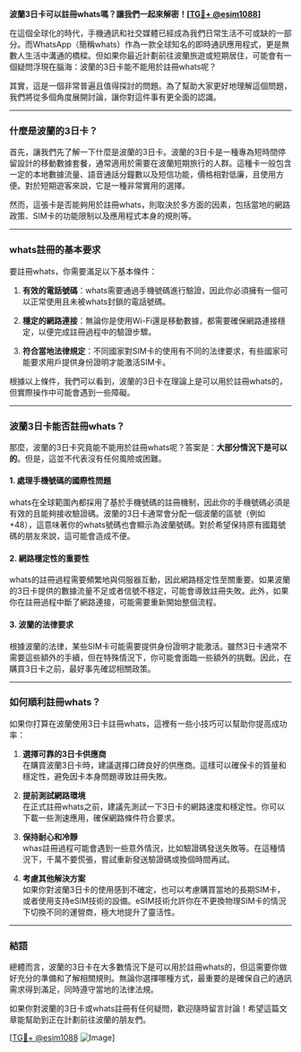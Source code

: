 **波蘭3日卡可以註冊whats嗎？讓我們一起來解密！[[TG💪+ @esim1088](https://t.me/s/esim1088)]**

在這個全球化的時代，手機通訊和社交媒體已經成為我們日常生活不可或缺的一部分。而WhatsApp（簡稱whats）作為一款全球知名的即時通訊應用程式，更是無數人生活中溝通的橋樑。但如果你最近計劃前往波蘭旅遊或短期居住，可能會有一個疑問浮現在腦海：波蘭的3日卡能不能用於註冊whats呢？

其實，這是一個非常普遍且值得探討的問題。為了幫助大家更好地理解這個問題，我們將從多個角度展開討論，讓你對這件事有更全面的認識。

---

### **什麼是波蘭的3日卡？**

首先，讓我們先了解一下什麼是波蘭的3日卡。波蘭的3日卡是一種專為短時間停留設計的移動數據套餐，通常適用於需要在波蘭短期旅行的人群。這種卡一般包含一定的本地數據流量、語音通話分鐘數以及短信功能，價格相對低廉，且使用方便。對於短期遊客來說，它是一種非常實用的選擇。

然而，這張卡是否能夠用於註冊whats，則取決於多方面的因素，包括當地的網路政策、SIM卡的功能限制以及應用程式本身的規則等。

---

### **whats註冊的基本要求**

要註冊whats，你需要滿足以下基本條件：

1. **有效的電話號碼**：whats需要通過手機號碼進行驗證，因此你必須擁有一個可以正常使用且未被whats封鎖的電話號碼。
   
2. **穩定的網路連接**：無論你是使用Wi-Fi還是移動數據，都需要確保網路連接穩定，以便完成註冊過程中的驗證步驟。

3. **符合當地法律規定**：不同國家對SIM卡的使用有不同的法律要求，有些國家可能要求用戶提供身份證明才能激活SIM卡。

根據以上條件，我們可以看到，波蘭的3日卡在理論上是可以用於註冊whats的，但實際操作中可能會遇到一些障礙。

---

### **波蘭3日卡能否註冊whats？**

那麼，波蘭的3日卡究竟能不能用於註冊whats呢？答案是：**大部分情況下是可以的**。但是，這並不代表沒有任何風險或困難。

#### **1. 處理手機號碼的國際性問題**
whats在全球範圍內都採用了基於手機號碼的註冊機制，因此你的手機號碼必須是有效的且能夠接收驗證碼。波蘭的3日卡通常會分配一個波蘭的區號（例如+48），這意味著你的whats號碼也會顯示為波蘭號碼。對於希望保持原有國籍號碼的朋友來說，這可能會造成不便。

#### **2. 網路穩定性的重要性**
whats的註冊過程需要頻繁地與伺服器互動，因此網路穩定性至關重要。如果波蘭的3日卡提供的數據流量不足或者信號不穩定，可能會導致註冊失敗。此外，如果你在註冊過程中斷了網路連接，可能需要重新開始整個流程。

#### **3. 波蘭的法律要求**
根據波蘭的法律，某些SIM卡可能需要提供身份證明才能激活。雖然3日卡通常不需要這些額外的手續，但在特殊情況下，你可能會面臨一些額外的挑戰。因此，在購買3日卡之前，最好事先確認相關政策。

---

### **如何順利註冊whats？**

如果你打算在波蘭使用3日卡註冊whats，這裡有一些小技巧可以幫助你提高成功率：

1. **選擇可靠的3日卡供應商**  
   在購買波蘭3日卡時，建議選擇口碑良好的供應商。這樣可以確保卡的質量和穩定性，避免因卡本身問題導致註冊失敗。

2. **提前測試網路環境**  
   在正式註冊whats之前，建議先測試一下3日卡的網路速度和穩定性。你可以下載一些測速應用，確保網路條件符合要求。

3. **保持耐心和冷靜**  
   whas註冊過程可能會遇到一些意外情況，比如驗證碼發送失敗等。在這種情況下，千萬不要慌張，嘗試重新發送驗證碼或換個時間再試。

4. **考慮其他解決方案**  
   如果你對波蘭3日卡的使用感到不確定，也可以考慮購買當地的長期SIM卡，或者使用支持eSIM技術的設備。eSIM技術允許你在不更換物理SIM卡的情況下切換不同的運營商，極大地提升了靈活性。

---

### **結語**

總體而言，波蘭的3日卡在大多數情況下是可以用於註冊whats的，但這需要你做好充分的準備和了解相關規則。無論你選擇哪種方式，最重要的是確保自己的通訊需求得到滿足，同時遵守當地的法律法規。

如果你對波蘭的3日卡或whats註冊有任何疑問，歡迎隨時留言討論！希望這篇文章能幫助到正在計劃前往波蘭的朋友們。

[[TG💪+ @esim1088](https://t.me/s/esim1088) ![Image](https://i.postimg.cc/4NQfJmqS/Snipaste-2025-05-13-00-14-12.png)]